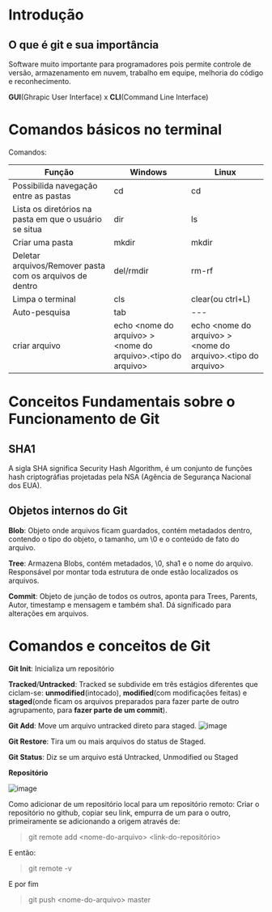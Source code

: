 # Introdução

## O que é git e sua importância

Software muito importante para programadores pois permite controle de versão, armazenamento em nuvem, trabalho em equipe, melhoria do código e reconhecimento.

**GUI**(Ghrapic User Interface) x **CLI**(Command Line Interface)

# Comandos básicos no terminal

Comandos:

| Função | Windows | Linux |
| --- | --- | --- | 
| Possibilida navegação entre as pastas | cd | cd |
| Lista os diretórios na pasta em que o usuário se situa | dir | ls |
| Criar uma pasta | mkdir | mkdir |
| Deletar arquivos/Remover pasta com os arquivos de dentro | del/rmdir | rm-rf|
| Limpa o terminal | cls | clear(ou ctrl+L) |
| Auto-pesquisa | tab | --- |
| criar arquivo | echo \<nome do arquivo> >  \<nome do arquivo>.\<tipo do arquivo> | echo \<nome do arquivo> >  \<nome do arquivo>.\<tipo do arquivo> |

# Conceitos Fundamentais sobre o Funcionamento de Git

## SHA1

A sigla SHA significa Security Hash Algorithm, é um conjunto de funções hash criptográfias projetadas pela NSA (Agência de Segurança Nacional dos EUA).

## Objetos internos do Git

**Blob**: Objeto onde arquivos ficam guardados, contém metadados dentro, contendo o tipo do objeto, o tamanho, um \0 e o conteúdo de fato do arquivo.

**Tree**: Armazena Blobs, contém metadados, \0, sha1 e o nome do arquivo. Responsável por montar toda estrutura de onde estão localizados os arquivos.

**Commit**: Objeto de junção de todos os outros, aponta para Trees, Parents, Autor, timestamp e mensagem e também sha1. Dá significado para alterações em arquivos.

# Comandos e conceitos de Git

**Git Init**: Inicializa um repositório

**Tracked**/**Untracked**: Tracked se subdivide em três estágios diferentes que ciclam-se: **unmodified**(intocado), **modified**(com modificações feitas) e **staged**(onde ficam os arquivos preparados para fazer parte de outro agrupamento, para **fazer parte de um commit**).

**Git Add**: Move um arquivo untracked direto para staged.
![image](https://user-images.githubusercontent.com/93105584/140437584-5b542038-67d6-4df9-b1d0-30f4687f18f4.png)

**Git Restore**: Tira um ou mais arquivos do status de Staged.

**Git Status**: Diz se um arquivo está Untracked, Unmodified ou Staged

**Repositório**

![image](https://user-images.githubusercontent.com/93105584/140438099-e87d288f-8cfe-4371-ac01-663be17e84f7.png)

Como adicionar de um repositório local para um repositório remoto: Criar o repositório no github, copiar seu link, empurra de um para o outro, primeiramente se adicionando a origem através de:

> git remote add \<nome-do-arquivo> \<link-do-repositório>

E então:

> git remote -v 

E por fim

> git push \<nome-do-arquivo> master

